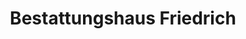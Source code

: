 ---
title: "Bestattungshaus Friedrich"
url: /berlin/bestattungshaus-friedrich/
shop: Bestattungen
---